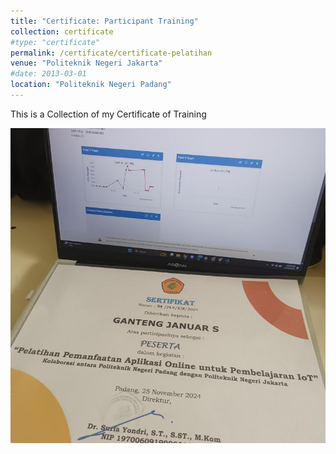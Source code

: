 ```yaml
---
title: "Certificate: Participant Training"
collection: certificate
#type: "certificate"
permalink: /certificate/certificate-pelatihan
venue: "Politeknik Negeri Jakarta"
#date: 2013-03-01
location: "Politeknik Negeri Padang"
---
```


This is a Collection of my Certificate of Training

![certificate](/images/cer-pnj.jpg)
